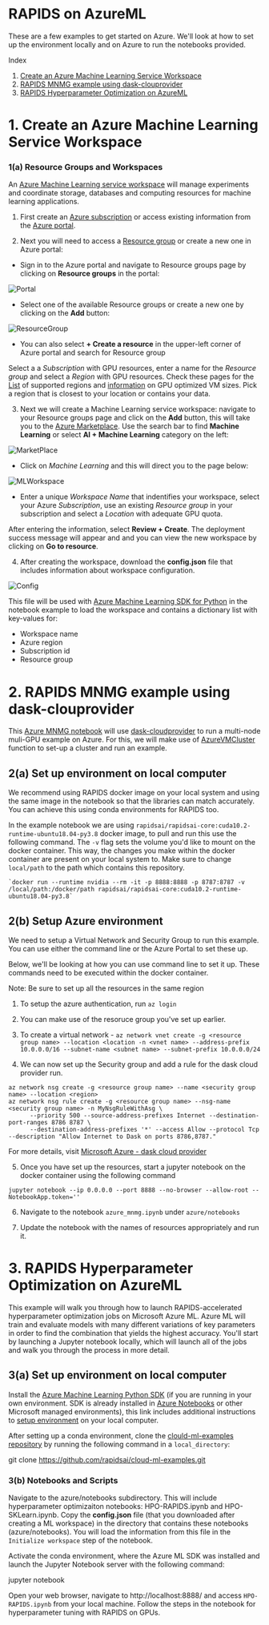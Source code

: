 # RAPIDS on AzureML

These are a few examples to get started on Azure. We'll look at how to set up the environment locally and on Azure to run the notebooks provided. 

Index
1. [Create an Azure Machine Learning Service Workspace](#)
2. [RAPIDS MNMG example using dask-clouprovider](#)
3. [RAPIDS Hyperparameter Optimization on AzureML](#)

# 1. Create an Azure Machine Learning Service Workspace

### 1(a) Resource Groups and Workspaces

An [Azure Machine Learning service workspace](https://docs.microsoft.com/en-us/azure/machine-learning/concept-workspace) will manage experiments and coordinate storage, databases and computing resources for machine learning applications. 

1. First create an [Azure subscription](https://azure.microsoft.com/en-us/free/) or access existing information from the [Azure portal](https://portal.azure.com/).

2. Next you will need to access a [Resource group](https://docs.microsoft.com/en-us/azure/azure-resource-manager/management/overview#resource-groups) or create a new one in Azure portal: 

- Sign in to the Azure portal and navigate to Resource groups page by clicking on **Resource groups** in the portal:

![Portal](./img/Portal.JPG)

- Select one of the available Resource groups or create a new one by clicking on the **Add** button:

![ResourceGroup](./img/ResourceGroup.JPG)

- You can also select **+ Create a resource** in the upper-left corner of Azure portal and search for Resource group

Select a a *Subscription* with GPU resources, enter a name for the *Resource group* and select a *Region* with GPU resources. Check these pages for the [List](https://azure.microsoft.com/en-us/global-infrastructure/services/?products=machine-learning-service) of supported regions and [information](https://docs.microsoft.com/en-us/azure/virtual-machines/sizes-gpu) on GPU optimized VM sizes. Pick a region that is closest to your location or contains your data. 

 3. Next we will create a Machine Learning service workspace: navigate to your Resource groups page and click on the **Add** button, this will take you to the [Azure Marketplace](https://azuremarketplace.microsoft.com/). Use the search bar to find **Machine Learning** or select **AI + Machine Learning** category on the left:  

![MarketPlace](./img/MarketPlace.JPG)

- Click on *Machine Learning* and this will direct you to the page below:

![MLWorkspace](./img/MLWorkspace.JPG)

- Enter a unique *Workspace Name* that indentifies your workspace, select your Azure *Subscription*, use an existing *Resource group* in your subscription and select a *Location* with adequate GPU quota.

After entering the information, select **Review + Create**. The deployment success message will appear and and you can view the new workspace by clicking on **Go to resource**. 

4. After creating the workspace, download the **config.json** file that includes information about workspace configuration. 

![Config](./img/Config.JPG)

This file will be used with [Azure Machine Learning SDK for Python](https://docs.microsoft.com/en-us/python/api/overview/azure/ml/?view=azure-ml-py) in the notebook example to load the workspace and contains a dictionary list with key-values for:

* Workspace name
* Azure region
* Subscription id
* Resource group


# 2. RAPIDS MNMG example using dask-clouprovider

This [Azure MNMG notebook](#) will use [dask-cloudprovider](#) to run a multi-node muli-GPU example on Azure. For this, we will make use of [AzureVMCluster](#) function to set-up a cluster and run an example.


## 2(a) Set up environment on local computer

We recommend using RAPIDS docker image on your local system and using the same image in the notebook so that the libraries can match accurately. You can achieve this using conda environments for RAPIDS too.

In the example notebook we are using `rapidsai/rapidsai-core:cuda10.2-runtime-ubuntu18.04-py3.8` docker image, to pull and run this use the following command. The `-v` flag sets the volume you'd like to mount on the docker container. This way, the changes you make within the docker container are present on your local system to. Make sure to change `local/path` to the path which contains this repository.

    `docker run --runtime nvidia --rm -it -p 8888:8888 -p 8787:8787 -v /local/path:/docker/path rapidsai/rapidsai-core:cuda10.2-runtime-ubuntu18.04-py3.8`


## 2(b) Setup Azure environment

We need to setup a Virtual Network and Security Group to run this example.  You can use either the command line or the Azure Portal to set these up. 

Below, we'll be looking at how you can use command line to set it up. These commands need to be executed within the docker container.

Note: Be sure to set up all the resources in the same region

1. To setup the azure authentication, run `az login`

2. You can make use of the resoruce group you've set up earlier.

3. To create a virtual network -  `az network vnet create -g <resource group name> --location <location -n <vnet name> --address-prefix 10.0.0.0/16 --subnet-name <subnet name> --subnet-prefix 10.0.0.0/24`

4. We can now set up the Security group and add a rule for the dask cloud provider run.

```
az network nsg create -g <resource group name> --name <security group name> --location <region>
az network nsg rule create -g <resource group name> --nsg-name <security group name> -n MyNsgRuleWithAsg \
      --priority 500 --source-address-prefixes Internet --destination-port-ranges 8786 8787 \
      --destination-address-prefixes '*' --access Allow --protocol Tcp --description "Allow Internet to Dask on ports 8786,8787."
```

For more details, visit [Microsoft Azure - dask cloud provider](https://cloudprovider.dask.org/en/latest/azure.html#overview)

5. Once you have set up the resources, start a jupyter notebook on the docker container using the following command

```
jupyter notebook --ip 0.0.0.0 --port 8888 --no-browser --allow-root --NotebookApp.token=''
```

6. Navigate to the notebook `azure_mnmg.ipynb` under `azure/notebooks`

7. Update the notebook with the names of resources appropriately and run it.

# 3. RAPIDS Hyperparameter Optimization on AzureML

This example will walk you through how to launch RAPIDS-accelerated hyperparameter optimization jobs on Microsoft Azure ML. Azure ML will train and evaluate models with many different variations of key parameters in order to find the combination that yields the highest accuracy. You'll start by launching a Jupyter notebook locally, which will launch all of the jobs and walk you through the process in more detail.

## 3(a) Set up environment on local computer

Install the [Azure Machine Learning Python SDK](https://docs.microsoft.com/en-us/python/api/overview/azure/ml/install?view=azure-ml-py) (if you are running in your own environment. SDK is already installed in [Azure Notebooks](https://notebooks.azure.com/) or other Microsoft managed environments), this link includes additional instructions to [setup environment](https://docs.microsoft.com/en-us/azure/machine-learning/how-to-configure-environment#local) on your local computer. 

After setting up a conda environment, clone the [clould-ml-examples repository](https://github.com/rapidsai/cloud-ml-examples.git) by running the following command in a `local_directory`: 

git clone https://github.com/rapidsai/cloud-ml-examples.git 

### 3(b) Notebooks and Scripts

Navigate to the azure/notebooks subdirectory. This will include hyperparameter optimizaiton notebooks: HPO-RAPIDS.ipynb and HPO-SKLearn.ipynb. Copy the **config.json** file (that you downloaded after creating a ML workspace) in the directory that contains these notebooks (azure/notebooks). You will load the information from this file in the `Initialize workspace` step of the notebook.

Activate the conda environment, where the Azure ML SDK was installed and launch the Jupyter Notebook server with the following command:

jupyter notebook

Open your web browser, navigate to http://localhost:8888/ and access `HPO-RAPIDS.ipynb` from your local machine. Follow the steps in the notebook for hyperparameter tuning with RAPIDS on GPUs.

